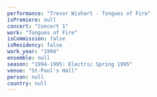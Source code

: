 ```yaml
---
performance: "Trevor Wishart - Tongues of Fire"
isPremiere: null
concert: "Concert 1"
work: "Tongues of Fire"
isCommission: false
isResidency: false
work_year: "1994"
ensemble: null
season: "1994-1995: Electric Spring 1995"
venue: "St-Paul's Hall"
person: null
country: null
---
```


